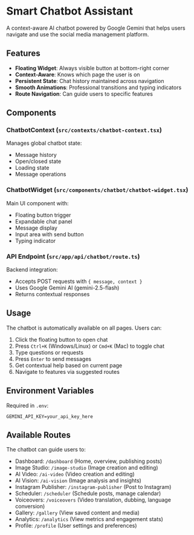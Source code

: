# Smart Chatbot Assistant

A context-aware AI chatbot powered by Google Gemini that helps users navigate and use the social media management platform.

## Features

- **Floating Widget**: Always visible button at bottom-right corner
- **Context-Aware**: Knows which page the user is on
- **Persistent State**: Chat history maintained across navigation
- **Smooth Animations**: Professional transitions and typing indicators
- **Route Navigation**: Can guide users to specific features

## Components

### ChatbotContext (`src/contexts/chatbot-context.tsx`)
Manages global chatbot state:
- Message history
- Open/closed state
- Loading state
- Message operations

### ChatbotWidget (`src/components/chatbot/chatbot-widget.tsx`)
Main UI component with:
- Floating button trigger
- Expandable chat panel
- Message display
- Input area with send button
- Typing indicator

### API Endpoint (`src/app/api/chatbot/route.ts`)
Backend integration:
- Accepts POST requests with `{ message, context }`
- Uses Google Gemini AI (gemini-2.5-flash)
- Returns contextual responses

## Usage

The chatbot is automatically available on all pages. Users can:
1. Click the floating button to open chat
2. Press `Ctrl+K` (Windows/Linux) or `Cmd+K` (Mac) to toggle chat
3. Type questions or requests
4. Press `Enter` to send messages
5. Get contextual help based on current page
6. Navigate to features via suggested routes

## Environment Variables

Required in `.env`:
```
GEMINI_API_KEY=your_api_key_here
```

## Available Routes

The chatbot can guide users to:
- Dashboard: `/dashboard` (Home, overview, publishing posts)
- Image Studio: `/image-studio` (Image creation and editing)
- AI Video: `/ai-video` (Video creation and editing)
- AI Vision: `/ai-vision` (Image analysis and insights)
- Instagram Publisher: `/instagram-publisher` (Post to Instagram)
- Scheduler: `/scheduler` (Schedule posts, manage calendar)
- Voiceovers: `/voiceovers` (Video translation, dubbing, language conversion)
- Gallery: `/gallery` (View saved content and media)
- Analytics: `/analytics` (View metrics and engagement stats)
- Profile: `/profile` (User settings and preferences)
